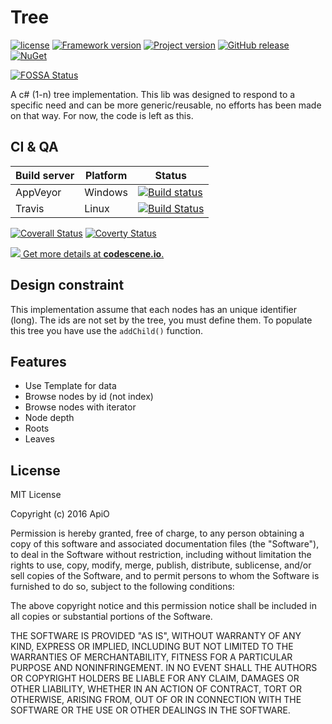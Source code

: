 # Tree

[![license](https://img.shields.io/github/license/mashape/apistatus.svg)](https://github.com/ApiO/Tree/blob/master/LICENSE) [![Framework version](https://img.shields.io/badge/.Net-3.5-brightgreen.svg)](https://fr.wikipedia.org/wiki/Microsoft_.NET) [![Project version](https://img.shields.io/badge/VS-2015-brightgreen.svg)](https://www.visualstudio.com/) [![GitHub release](https://img.shields.io/github/release/ApiO/Tree.svg)](https://github.com/ApiO/Tree/releases) [![NuGet](https://img.shields.io/nuget/v/Tree.svg)](https://www.nuget.org/packages/Tree)

[![FOSSA Status](https://app.fossa.io/api/projects/git%2Bgithub.com%2FApiO%2FTree.svg?type=large)](https://app.fossa.io/projects/git%2Bgithub.com%2FApiO%2FTree?ref=badge_large)

A c# (1-n) tree implementation.
This lib was designed to respond to a specific need and can be more generic/reusable, no efforts has been made on that way. For now, the code is left as this.


## CI & QA

| Build server                | Platform     | Status                                                                                                                    |
|-----------------------------|--------------|---------------------------------------------------------------------------------------------------------------------------|
| AppVeyor                    | Windows      | [![Build status](https://ci.appveyor.com/api/projects/status/o1veopcf7g5syuy2/branch/master?svg=true)](https://ci.appveyor.com/project/ApiO/tree/branch/master)      |
| Travis                      | Linux | [![Build Status](https://travis-ci.org/ApiO/Tree.svg?branch=master)](https://travis-ci.org/ApiO/Tree) |

[![Coverall Status](https://coveralls.io/repos/github/ApiO/Tree/badge.svg?branch=master)](https://coveralls.io/github/ApiO/Tree?branch=master)
[![Coverty Status](https://img.shields.io/coverity/scan/13734.svg)](https://scan.coverity.com/projects/apio-tree)

[![](https://codescene.io/projects/3688/status.svg) Get more details at **codescene.io**.](https://codescene.io/projects/3688/jobs/latest-successful/results)

## Design constraint

This implementation assume that each nodes has an unique identifier (long). The ids are not set by the tree, you must define them.
To populate this tree you have use the `addChild()` function.


## Features

- Use Template for data
- Browse nodes by id (not index)
- Browse nodes with iterator
- Node depth
- Roots
- Leaves


## License

MIT License

Copyright (c) 2016 ApiO

Permission is hereby granted, free of charge, to any person obtaining a copy
of this software and associated documentation files (the "Software"), to deal
in the Software without restriction, including without limitation the rights
to use, copy, modify, merge, publish, distribute, sublicense, and/or sell
copies of the Software, and to permit persons to whom the Software is
furnished to do so, subject to the following conditions:

The above copyright notice and this permission notice shall be included in all
copies or substantial portions of the Software.

THE SOFTWARE IS PROVIDED "AS IS", WITHOUT WARRANTY OF ANY KIND, EXPRESS OR
IMPLIED, INCLUDING BUT NOT LIMITED TO THE WARRANTIES OF MERCHANTABILITY,
FITNESS FOR A PARTICULAR PURPOSE AND NONINFRINGEMENT. IN NO EVENT SHALL THE
AUTHORS OR COPYRIGHT HOLDERS BE LIABLE FOR ANY CLAIM, DAMAGES OR OTHER
LIABILITY, WHETHER IN AN ACTION OF CONTRACT, TORT OR OTHERWISE, ARISING FROM,
OUT OF OR IN CONNECTION WITH THE SOFTWARE OR THE USE OR OTHER DEALINGS IN THE
SOFTWARE.
